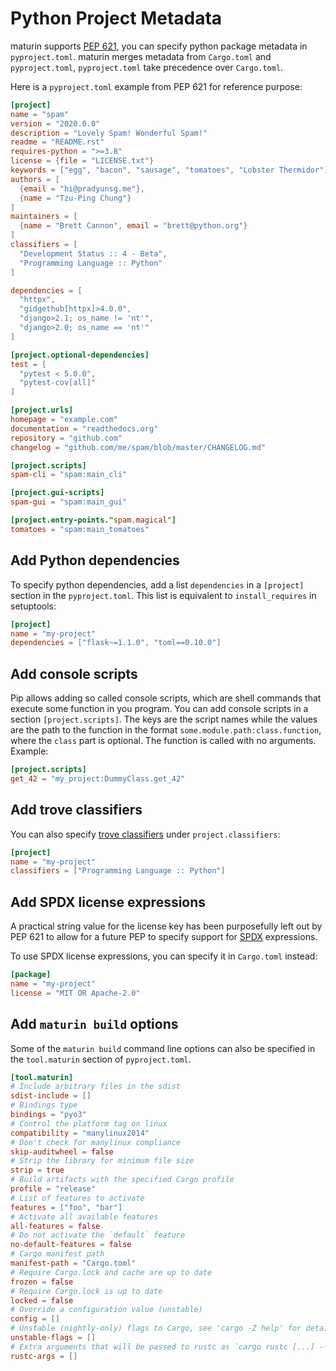 # Python Project Metadata

maturin supports [PEP 621](https://www.python.org/dev/peps/pep-0621/),
you can specify python package metadata in `pyproject.toml`.
maturin merges metadata from `Cargo.toml` and `pyproject.toml`, `pyproject.toml` take precedence over `Cargo.toml`.

Here is a `pyproject.toml` example from PEP 621 for reference purpose:

```toml
[project]
name = "spam"
version = "2020.0.0"
description = "Lovely Spam! Wonderful Spam!"
readme = "README.rst"
requires-python = ">=3.8"
license = {file = "LICENSE.txt"}
keywords = ["egg", "bacon", "sausage", "tomatoes", "Lobster Thermidor"]
authors = [
  {email = "hi@pradyunsg.me"},
  {name = "Tzu-Ping Chung"}
]
maintainers = [
  {name = "Brett Cannon", email = "brett@python.org"}
]
classifiers = [
  "Development Status :: 4 - Beta",
  "Programming Language :: Python"
]

dependencies = [
  "httpx",
  "gidgethub[httpx]>4.0.0",
  "django>2.1; os_name != 'nt'",
  "django>2.0; os_name == 'nt'"
]

[project.optional-dependencies]
test = [
  "pytest < 5.0.0",
  "pytest-cov[all]"
]

[project.urls]
homepage = "example.com"
documentation = "readthedocs.org"
repository = "github.com"
changelog = "github.com/me/spam/blob/master/CHANGELOG.md"

[project.scripts]
spam-cli = "spam:main_cli"

[project.gui-scripts]
spam-gui = "spam:main_gui"

[project.entry-points."spam.magical"]
tomatoes = "spam:main_tomatoes"
```

## Add Python dependencies

To specify python dependencies, add a list `dependencies` in a `[project]` section in the `pyproject.toml`. This list is equivalent to `install_requires` in setuptools:

```toml
[project]
name = "my-project"
dependencies = ["flask~=1.1.0", "toml==0.10.0"]
```

## Add console scripts

Pip allows adding so called console scripts, which are shell commands that execute some function in you program. You can add console scripts in a section `[project.scripts]`.
The keys are the script names while the values are the path to the function in the format `some.module.path:class.function`, where the `class` part is optional. The function is called with no arguments. Example:

```toml
[project.scripts]
get_42 = "my_project:DummyClass.get_42"
```

## Add trove classifiers

You can also specify [trove classifiers](https://pypi.org/classifiers/) under `project.classifiers`:

```toml
[project]
name = "my-project"
classifiers = ["Programming Language :: Python"]
```

## Add SPDX license expressions

A practical string value for the license key has been purposefully left out by PEP 621
to allow for a future PEP to specify support for
[SPDX](https://spdx.org/licenses/) expressions.

To use SPDX license expressions, you can specify it in `Cargo.toml` instead:

```toml
[package]
name = "my-project"
license = "MIT OR Apache-2.0"
```

## Add `maturin build` options

Some of the `maturin build` command line options can also be specified
in the `tool.maturin` section of `pyproject.toml`.

```toml
[tool.maturin]
# Include arbitrary files in the sdist
sdist-include = []
# Bindings type
bindings = "pyo3"
# Control the platform tag on linux
compatibility = "manylinux2014"
# Don't check for manylinux compliance
skip-auditwheel = false
# Strip the library for minimum file size
strip = true
# Build artifacts with the specified Cargo profile
profile = "release"
# List of features to activate
features = ["foo", "bar"]
# Activate all available features
all-features = false
# Do not activate the `default` feature
no-default-features = false
# Cargo manifest path
manifest-path = "Cargo.toml"
# Require Cargo.lock and cache are up to date
frozen = false
# Require Cargo.lock is up to date
locked = false
# Override a configuration value (unstable)
config = []
# Unstable (nightly-only) flags to Cargo, see 'cargo -Z help' for details
unstable-flags = []
# Extra arguments that will be passed to rustc as `cargo rustc [...] -- [...] [arg1] [arg2]`
rustc-args = []
```
